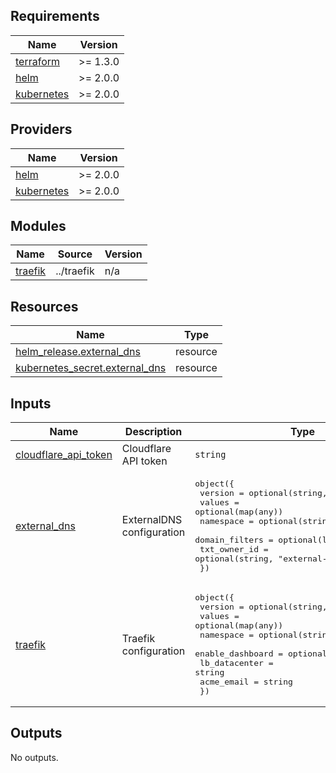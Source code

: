 <!-- BEGIN_TF_DOCS -->
## Requirements

| Name | Version |
|------|---------|
| <a name="requirement_terraform"></a> [terraform](#requirement\_terraform) | >= 1.3.0 |
| <a name="requirement_helm"></a> [helm](#requirement\_helm) | >= 2.0.0 |
| <a name="requirement_kubernetes"></a> [kubernetes](#requirement\_kubernetes) | >= 2.0.0 |

## Providers

| Name | Version |
|------|---------|
| <a name="provider_helm"></a> [helm](#provider\_helm) | >= 2.0.0 |
| <a name="provider_kubernetes"></a> [kubernetes](#provider\_kubernetes) | >= 2.0.0 |

## Modules

| Name | Source | Version |
|------|--------|---------|
| <a name="module_traefik"></a> [traefik](#module\_traefik) | ../traefik | n/a |

## Resources

| Name | Type |
|------|------|
| [helm_release.external_dns](https://registry.terraform.io/providers/hashicorp/helm/latest/docs/resources/release) | resource |
| [kubernetes_secret.external_dns](https://registry.terraform.io/providers/hashicorp/kubernetes/latest/docs/resources/secret) | resource |

## Inputs

| Name | Description | Type | Default | Required |
|------|-------------|------|---------|:--------:|
| <a name="input_cloudflare_api_token"></a> [cloudflare\_api\_token](#input\_cloudflare\_api\_token) | Cloudflare API token | `string` | n/a | yes |
| <a name="input_external_dns"></a> [external\_dns](#input\_external\_dns) | ExternalDNS configuration | <pre>object({<br/>    version        = optional(string, null)<br/>    values         = optional(map(any))<br/>    namespace      = optional(string, "kube-system")<br/>    domain_filters = optional(list(string), [])<br/>    txt_owner_id   = optional(string, "external-dns")<br/>  })</pre> | `{}` | no |
| <a name="input_traefik"></a> [traefik](#input\_traefik) | Traefik configuration | <pre>object({<br/>    version          = optional(string, null)<br/>    values           = optional(map(any))<br/>    namespace        = optional(string, "traefik")<br/>    enable_dashboard = optional(bool, false)<br/>    lb_datacenter    = string<br/>    acme_email       = string<br/>  })</pre> | n/a | yes |

## Outputs

No outputs.
<!-- END_TF_DOCS -->